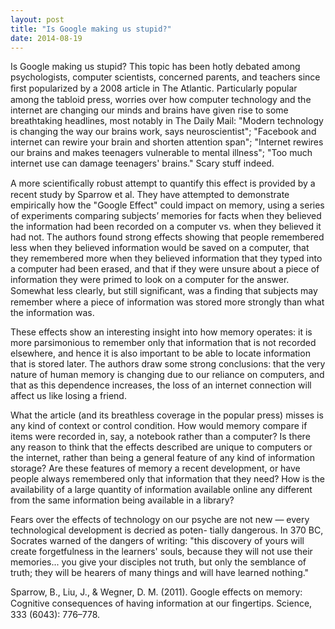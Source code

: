 ```yaml
---
layout: post
title: "Is Google making us stupid?"
date: 2014-08-19
---
```

Is Google making us stupid? This topic has been hotly debated among psychologists, computer scientists, concerned 
parents, and teachers since ﬁrst popularized by a 2008 article in  The Atlantic. Particularly popular among the tabloid press, worries over how computer technology and the internet are changing our minds and brains have given rise to some breathtaking headlines, most notably in The Daily Mail: "Modern technology is changing the way our brains work, says neuroscientist"; "Facebook and internet can rewire your brain and shorten attention span"; "Internet rewires our brains and makes teenagers vulnerable to mental illness"; "Too much internet use can damage teenagers' brains." Scary stuff indeed.

A more scientiﬁcally robust attempt to quantify this effect is provided by a recent study by Sparrow et al. They have 
attempted to demonstrate empirically how the "Google Effect" could impact on memory, using a series of experiments 
comparing subjects’ memories for facts when they believed the information had been recorded on a computer vs. when 
they believed it had not. The authors found strong effects showing that people remembered less when they believed 
information would be saved on a computer, that they remembered more when they believed information that they typed 
into a computer had been erased, and that if they were unsure about a piece of information they were primed to look on a
computer for the answer. Somewhat less clearly, but still signiﬁcant, was a ﬁnding that subjects may remember where a 
piece of information was stored more strongly than what the information was.

These effects show an interesting insight into how memory operates: it is more parsimonious to remember only that 
information that is not recorded elsewhere, and hence it is also important to be able to locate information that is stored later. The authors draw some strong conclusions: that the very nature of human memory is changing due to our reliance on computers, and that as this dependence increases, the loss of an internet connection will affect us like losing a friend.

What the article (and its breathless coverage in the popular press) misses is any kind of context or control condition. 
How would memory compare if items were recorded in, say, a notebook rather than a computer? Is there any reason to 
think that the effects described are unique to computers or the internet, rather than being a general feature of any kind of information storage? Are these features of memory a recent development, or have people always remembered only that information that they need? How is the availability of a large quantity of information available online any different from the same information being available in a library?

Fears over the effects of technology on our psyche are not new — every technological development is decried as poten-
tially dangerous. In 370 BC, Socrates warned of the dangers of writing: "this discovery of yours will create forgetfulness in the learners' souls, because they will not use their memories... you give your disciples not truth, but only the semblance of truth; they will be hearers of many things and will have learned nothing."

Sparrow, B., Liu, J., & Wegner, D. M. (2011). Google effects on memory: Cognitive consequences of having information at 
our ﬁngertips. Science, 333 (6043): 776–778.
